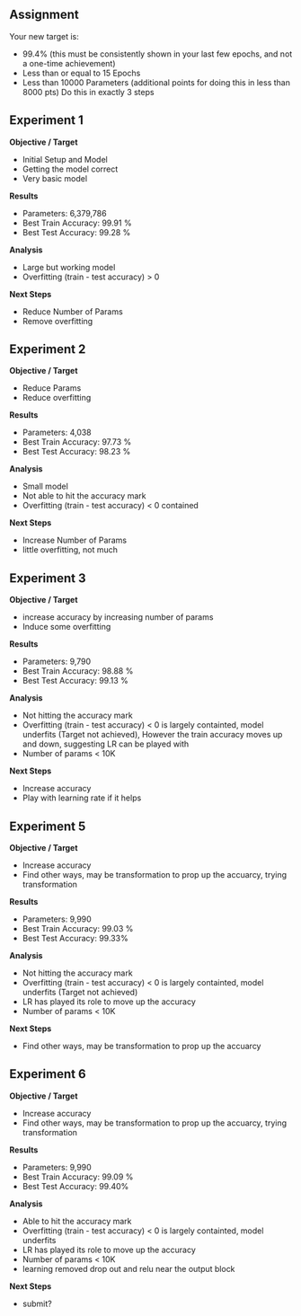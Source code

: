 Assignment
--------
Your new target is:
* 99.4% (this must be consistently shown in your last few epochs, and not a one-time achievement)
* Less than or equal to 15 Epochs
* Less than 10000 Parameters (additional points for doing this in less than 8000 pts)
Do this in exactly 3 steps

Experiment 1
------------------------------------
**Objective / Target**

* Initial Setup and Model
* Getting the model correct
* Very basic model

**Results**

* Parameters: 6,379,786
* Best Train Accuracy: 99.91 %
* Best Test Accuracy: 99.28 %

**Analysis**

* Large but working model
* Overfitting (train - test accuracy) > 0

**Next Steps**

* Reduce Number of Params
* Remove overfitting


Experiment 2
--------------
**Objective / Target**
*   Reduce Params 
*   Reduce overfitting


**Results**

* Parameters: 4,038
* Best Train Accuracy: 97.73 %
* Best Test Accuracy: 98.23 %

**Analysis**

* Small model
* Not able to hit the accuracy mark
* Overfitting (train - test accuracy) < 0 contained

**Next Steps**

* Increase Number of Params
* little overfitting, not much

Experiment 3
----------------

**Objective / Target**
*   increase accuracy by increasing number of params
*   Induce some overfitting


**Results**

* Parameters: 9,790
* Best Train Accuracy: 98.88 %
* Best Test Accuracy: 99.13 %

**Analysis**

* Not hitting the accuracy mark
* Overfitting (train - test accuracy) < 0 is largely containted, model underfits (Target not achieved), However the train accuracy moves up and down, suggesting LR can be played with
* Number of params < 10K

**Next Steps**

* Increase accuracy
* Play with learning rate if it helps

Experiment 5
-------------
**Objective / Target**
* Increase accuracy
* Find other ways, may be transformation to prop up the accuarcy, trying transformation 

**Results**

* Parameters: 9,990
* Best Train Accuracy: 99.03 %
* Best Test Accuracy: 99.33%

**Analysis**

* Not hitting the accuracy mark
* Overfitting (train - test accuracy) < 0 is largely containted, model underfits (Target not achieved)
* LR has played its role to move up the accuracy
* Number of params < 10K

**Next Steps**

* Find other ways, may be transformation to prop up the accuarcy

Experiment 6
--------------
**Objective / Target**
* Increase accuracy
* Find other ways, may be transformation to prop up the accuarcy, trying transformation 

**Results**

* Parameters: 9,990
* Best Train Accuracy: 99.09 %
* Best Test Accuracy: 99.40%

**Analysis**

* Able to hit the accuracy mark
* Overfitting (train - test accuracy) < 0 is largely containted, model underfits 
* LR has played its role to move up the accuracy
* Number of params < 10K
* learning removed drop out and relu near the output block

**Next Steps**

* submit?
